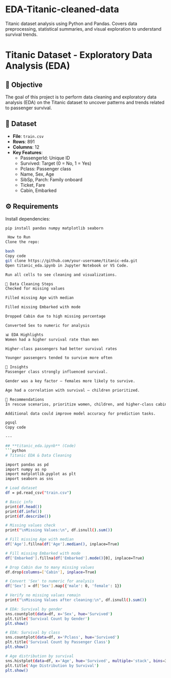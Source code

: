 # EDA-Titanic-cleaned-data
Titanic dataset analysis using Python and Pandas. Covers data preprocessing, statistical summaries, and visual exploration to understand survival trends.
# Titanic Dataset - Exploratory Data Analysis (EDA)

## 📌 Objective
The goal of this project is to perform data cleaning and exploratory data analysis (EDA) on the Titanic dataset to uncover patterns and trends related to passenger survival.

## 📂 Dataset
- **File**: `train.csv`
- **Rows**: 891
- **Columns**: 12
- **Key Features**:
  - PassengerId: Unique ID
  - Survived: Target (0 = No, 1 = Yes)
  - Pclass: Passenger class
  - Name, Sex, Age
  - SibSp, Parch: Family onboard
  - Ticket, Fare
  - Cabin, Embarked

## ⚙️ Requirements
Install dependencies:
```bash
pip install pandas numpy matplotlib seaborn

 How to Run
Clone the repo:

bash
Copy code
git clone https://github.com/your-username/titanic-eda.git
Open titanic_eda.ipynb in Jupyter Notebook or VS Code.

Run all cells to see cleaning and visualizations.

🧹 Data Cleaning Steps
Checked for missing values

Filled missing Age with median

Filled missing Embarked with mode

Dropped Cabin due to high missing percentage

Converted Sex to numeric for analysis

📊 EDA Highlights
Women had a higher survival rate than men

Higher-class passengers had better survival rates

Younger passengers tended to survive more often

📝 Insights
Passenger class strongly influenced survival.

Gender was a key factor — females more likely to survive.

Age had a correlation with survival — children prioritized.

📌 Recommendations
In rescue scenarios, prioritize women, children, and higher-class cabins.

Additional data could improve model accuracy for prediction tasks.

pgsql
Copy code

---

## **titanic_eda.ipynb** (Code)
```python
# Titanic EDA & Data Cleaning

import pandas as pd
import numpy as np
import matplotlib.pyplot as plt
import seaborn as sns

# Load dataset
df = pd.read_csv("train.csv")

# Basic info
print(df.head())
print(df.info())
print(df.describe())

# Missing values check
print("\nMissing Values:\n", df.isnull().sum())

# Fill missing Age with median
df['Age'].fillna(df['Age'].median(), inplace=True)

# Fill missing Embarked with mode
df['Embarked'].fillna(df['Embarked'].mode()[0], inplace=True)

# Drop Cabin due to many missing values
df.drop(columns=['Cabin'], inplace=True)

# Convert 'Sex' to numeric for analysis
df['Sex'] = df['Sex'].map({'male': 0, 'female': 1})

# Verify no missing values remain
print("\nMissing Values after cleaning:\n", df.isnull().sum())

# EDA: Survival by gender
sns.countplot(data=df, x='Sex', hue='Survived')
plt.title('Survival Count by Gender')
plt.show()

# EDA: Survival by class
sns.countplot(data=df, x='Pclass', hue='Survived')
plt.title('Survival Count by Passenger Class')
plt.show()

# Age distribution by survival
sns.histplot(data=df, x='Age', hue='Survived', multiple='stack', bins=30)
plt.title('Age Distribution by Survival')
plt.show()

